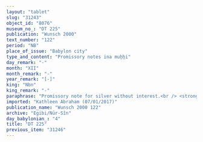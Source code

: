 ```yaml
---
layout: "tablet"
slug: "31243"
object_id: "8076"
museum_no_: "DT 225"
publication: "Wunsch 2000"
text_number: "122"
period: "NB"
place_of_issue: "Babylon city"
type_and_content: "Promissory notes ina muẖẖi"
day_remark: "-"
month: "XII"
month_remark: "-"
year_remark: "[-]"
king: "Nbn"
king_remark: "-"
paraphrase: "Promissory note for silver without interest.<br /> <strong>B<sub>1</sub></strong>, his brother (<strong>B<sub>2</sub></strong>) and his wife (<strong><sup>f</sup>B<sub>3</sub></strong>) owe 10 minas of medium quality silver, of which one-eighth is alloy to <strong><sup>f</sup>A</strong>, to be paid in ... [the name of the month is broken off], without interest. Names of 2 witnesses and the scribe: Nab&ucirc;-u&scaron;allim/<em>S&icirc;n-karābī-i&scaron;me</em>(?).<br /> <br /> <strong><sup>f</sup>A</strong> = <sup>f</sup>Esagila-rāmat/Zēria//Nabāya; <strong>B<sub>1</sub></strong> = Kidin-Marduk/Zēria//&Scaron;ang&ucirc;-Gula; <strong>B<sub>2</sub></strong> = Nab&ucirc;-mu&scaron;ētiq-udd&ecirc;/Zēria//&Scaron;ang&ucirc;-Gula; <strong><sup>f</sup>B<sub>3</sub></strong> = <sup>f</sup>Bu&rsquo;ītu, wife of <strong>B<sub>1</sub></strong>"
imported: "Kathleen Abraham (07/01/2017)"
publication_name: "Wunsch 2000 122"
archive: "Egibi/Nūr-Sîn"
day_babylonian_: "4"
title: "DT 225"
previous_item: "31246"
---
```


